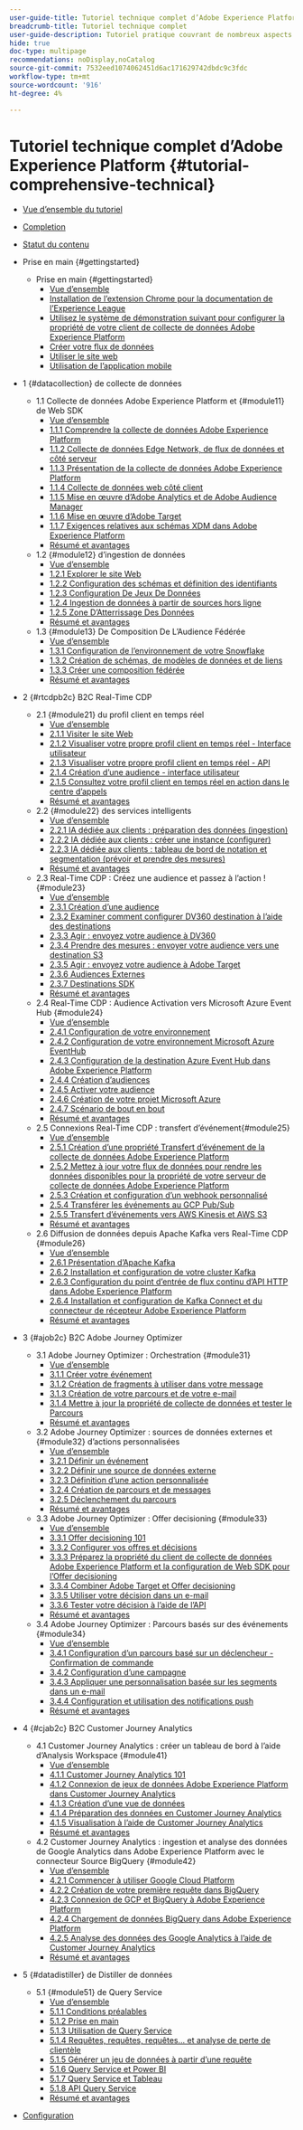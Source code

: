 ```yaml
---
user-guide-title: Tutoriel technique complet d’Adobe Experience Platform
breadcrumb-title: Tutoriel technique complet
user-guide-description: Tutoriel pratique couvrant de nombreux aspects de Adobe Experience Platform, y compris les connexions à des systèmes tiers.
hide: true
doc-type: multipage
recommendations: noDisplay,noCatalog
source-git-commit: 7532eed1074062451d6ac171629742dbdc9c3fdc
workflow-type: tm+mt
source-wordcount: '916'
ht-degree: 4%

---
```



# Tutoriel technique complet d’Adobe Experience Platform {#tutorial-comprehensive-technical}

+ [Vue d’ensemble du tutoriel](/help/tutorial-comprehensive-technical/overview.md)
+ [Completion](/help/tutorial-comprehensive-technical/completion.md)
+ [Statut du contenu](/help/tutorial-comprehensive-technical/status.md)

+ Prise en main {#gettingstarted}
   + Prise en main {#gettingstarted}
      + [Vue d’ensemble](/help/tutorial-comprehensive-technical/modules/gettingstarted/gettingstarted/getting-started.md)
      + [Installation de l’extension Chrome pour la documentation de l’Experience League](/help/tutorial-comprehensive-technical/modules/gettingstarted/gettingstarted/ex1.md)
      + [Utilisez le système de démonstration suivant pour configurer la propriété de votre client de collecte de données Adobe Experience Platform](/help/tutorial-comprehensive-technical/modules/gettingstarted/gettingstarted/ex2.md)
      + [Créer votre flux de données](/help/tutorial-comprehensive-technical/modules/gettingstarted/gettingstarted/ex3.md)
      + [Utiliser le site web](/help/tutorial-comprehensive-technical/modules/gettingstarted/gettingstarted/ex4.md)
      + [Utilisation de l’application mobile](/help/tutorial-comprehensive-technical/modules/gettingstarted/gettingstarted/ex5.md)

+ 1 {#datacollection} de collecte de données
   + 1.1 Collecte de données Adobe Experience Platform et {#module11} de Web SDK
      + [Vue d’ensemble](/help/tutorial-comprehensive-technical/modules/datacollection/module1.1/data-ingestion-launch-web-sdk.md)
      + [1.1.1 Comprendre la collecte de données Adobe Experience Platform](/help/tutorial-comprehensive-technical/modules/datacollection/module1.1/ex1.md)
      + [1.1.2 Collecte de données Edge Network, de flux de données et côté serveur](/help/tutorial-comprehensive-technical/modules/datacollection/module1.1/ex2.md)
      + [1.1.3 Présentation de la collecte de données Adobe Experience Platform](/help/tutorial-comprehensive-technical/modules/datacollection/module1.1/ex3.md)
      + [1.1.4 Collecte de données web côté client](/help/tutorial-comprehensive-technical/modules/datacollection/module1.1/ex4.md)
      + [1.1.5 Mise en œuvre d’Adobe Analytics et de Adobe Audience Manager](/help/tutorial-comprehensive-technical/modules/datacollection/module1.1/ex5.md)
      + [1.1.6 Mise en œuvre d’Adobe Target](/help/tutorial-comprehensive-technical/modules/datacollection/module1.1/ex6.md)
      + [1.1.7 Exigences relatives aux schémas XDM dans Adobe Experience Platform](/help/tutorial-comprehensive-technical/modules/datacollection/module1.1/ex7.md)
      + [Résumé et avantages](/help/tutorial-comprehensive-technical/modules/datacollection/module1.1/summary.md)
   + 1.2 {#module12} d’ingestion de données
      + [Vue d’ensemble](/help/tutorial-comprehensive-technical/modules/datacollection/module1.2/data-ingestion.md)
      + [1.2.1 Explorer le site Web](/help/tutorial-comprehensive-technical/modules/datacollection/module1.2/ex1.md)
      + [1.2.2 Configuration des schémas et définition des identifiants](/help/tutorial-comprehensive-technical/modules/datacollection/module1.2/ex2.md)
      + [1.2.3 Configuration De Jeux De Données](/help/tutorial-comprehensive-technical/modules/datacollection/module1.2/ex3.md)
      + [1.2.4 Ingestion de données à partir de sources hors ligne](/help/tutorial-comprehensive-technical/modules/datacollection/module1.2/ex4.md)
      + [1.2.5 Zone D’Atterrissage Des Données](/help/tutorial-comprehensive-technical/modules/datacollection/module1.2/ex5.md)
      + [Résumé et avantages](/help/tutorial-comprehensive-technical/modules/datacollection/module1.2/summary.md)
   + 1.3 {#module13} De Composition De L’Audience Fédérée
      + [Vue d’ensemble](/help/tutorial-comprehensive-technical/modules/datacollection/module1.3/fac.md)
      + [1.3.1 Configuration de l’environnement de votre Snowflake](/help/tutorial-comprehensive-technical/modules/datacollection/module1.3/ex1.md)
      + [1.3.2 Création de schémas, de modèles de données et de liens](/help/tutorial-comprehensive-technical/modules/datacollection/module1.3/ex2.md)
      + [1.3.3 Créer une composition fédérée](/help/tutorial-comprehensive-technical/modules/datacollection/module1.3/ex3.md)
      + [Résumé et avantages](/help/tutorial-comprehensive-technical/modules/datacollection/module1.3/summary.md)

+ 2 {#rtcdpb2c} B2C Real-Time CDP
   + 2.1 {#module21} du profil client en temps réel
      + [Vue d’ensemble](/help/tutorial-comprehensive-technical/modules/rtcdp-b2c/module2.1/real-time-customer-profile.md)
      + [2.1.1 Visiter le site Web](/help/tutorial-comprehensive-technical/modules/rtcdp-b2c/module2.1/ex1.md)
      + [2.1.2 Visualiser votre propre profil client en temps réel - Interface utilisateur](/help/tutorial-comprehensive-technical/modules/rtcdp-b2c/module2.1/ex2.md)
      + [2.1.3 Visualiser votre propre profil client en temps réel - API](/help/tutorial-comprehensive-technical/modules/rtcdp-b2c/module2.1/ex3.md)
      + [2.1.4 Création d’une audience - interface utilisateur](/help/tutorial-comprehensive-technical/modules/rtcdp-b2c/module2.1/ex4.md)
      + [2.1.5 Consultez votre profil client en temps réel en action dans le centre d’appels](/help/tutorial-comprehensive-technical/modules/rtcdp-b2c/module2.1/ex5.md)
      + [Résumé et avantages](/help/tutorial-comprehensive-technical/modules/rtcdp-b2c/module2.1/summary.md)
   + 2.2 {#module22} des services intelligents
      + [Vue d’ensemble](/help/tutorial-comprehensive-technical/modules/rtcdp-b2c/module2.2/intelligent-services.md)
      + [2.2.1 IA dédiée aux clients : préparation des données (ingestion)](/help/tutorial-comprehensive-technical/modules/rtcdp-b2c/module2.2/ex1.md)
      + [2.2.2 IA dédiée aux clients : créer une instance (configurer)](/help/tutorial-comprehensive-technical/modules/rtcdp-b2c/module2.2/ex2.md)
      + [2.2.3 IA dédiée aux clients : tableau de bord de notation et segmentation (prévoir et prendre des mesures)](/help/tutorial-comprehensive-technical/modules/rtcdp-b2c/module2.2/ex3.md)
      + [Résumé et avantages](/help/tutorial-comprehensive-technical/modules/rtcdp-b2c/module2.2/summary.md)
   + 2.3 Real-Time CDP : Créez une audience et passez à l’action ! {#module23}
      + [Vue d’ensemble](/help/tutorial-comprehensive-technical/modules/rtcdp-b2c/module2.3/real-time-cdp-build-a-segment-take-action.md)
      + [2.3.1 Création d’une audience](/help/tutorial-comprehensive-technical/modules/rtcdp-b2c/module2.3/ex1.md)
      + [2.3.2 Examiner comment configurer DV360 destination à l’aide des destinations](/help/tutorial-comprehensive-technical/modules/rtcdp-b2c/module2.3/ex2.md)
      + [2.3.3 Agir : envoyez votre audience à DV360](/help/tutorial-comprehensive-technical/modules/rtcdp-b2c/module2.3/ex3.md)
      + [2.3.4 Prendre des mesures : envoyer votre audience vers une destination S3](/help/tutorial-comprehensive-technical/modules/rtcdp-b2c/module2.3/ex4.md)
      + [2.3.5 Agir : envoyez votre audience à Adobe Target](/help/tutorial-comprehensive-technical/modules/rtcdp-b2c/module2.3/ex5.md)
      + [2.3.6 Audiences Externes](/help/tutorial-comprehensive-technical/modules/rtcdp-b2c/module2.3/ex6.md)
      + [2.3.7 Destinations SDK](/help/tutorial-comprehensive-technical/modules/rtcdp-b2c/module2.3/ex7.md)
      + [Résumé et avantages](/help/tutorial-comprehensive-technical/modules/rtcdp-b2c/module2.3/summary.md)
   + 2.4 Real-Time CDP : Audience Activation vers Microsoft Azure Event Hub {#module24}
      + [Vue d’ensemble](/help/tutorial-comprehensive-technical/modules/rtcdp-b2c/module2.4/segment-activation-microsoft-azure-eventhub.md)
      + [2.4.1 Configuration de votre environnement](/help/tutorial-comprehensive-technical/modules/rtcdp-b2c/module2.4/ex1.md)
      + [2.4.2 Configuration de votre environnement Microsoft Azure EventHub](/help/tutorial-comprehensive-technical/modules/rtcdp-b2c/module2.4/ex2.md)
      + [2.4.3 Configuration de la destination Azure Event Hub dans Adobe Experience Platform](/help/tutorial-comprehensive-technical/modules/rtcdp-b2c/module2.4/ex3.md)
      + [2.4.4 Création d’audiences](/help/tutorial-comprehensive-technical/modules/rtcdp-b2c/module2.4/ex4.md)
      + [2.4.5 Activer votre audience](/help/tutorial-comprehensive-technical/modules/rtcdp-b2c/module2.4/ex5.md)
      + [2.4.6 Création de votre projet Microsoft Azure](/help/tutorial-comprehensive-technical/modules/rtcdp-b2c/module2.4/ex6.md)
      + [2.4.7 Scénario de bout en bout](/help/tutorial-comprehensive-technical/modules/rtcdp-b2c/module2.4/ex7.md)
      + [Résumé et avantages](/help/tutorial-comprehensive-technical/modules/rtcdp-b2c/module2.4/summary.md)
   + 2.5 Connexions Real-Time CDP : transfert d’événement{#module25}
      + [Vue d’ensemble](/help/tutorial-comprehensive-technical/modules/rtcdp-b2c/module2.5/aep-data-collection-ssf.md)
      + [2.5.1 Création d’une propriété Transfert d’événement de la collecte de données Adobe Experience Platform](/help/tutorial-comprehensive-technical/modules/rtcdp-b2c/module2.5/ex1.md)
      + [2.5.2 Mettez à jour votre flux de données pour rendre les données disponibles pour la propriété de votre serveur de collecte de données Adobe Experience Platform](/help/tutorial-comprehensive-technical/modules/rtcdp-b2c/module2.5/ex2.md)
      + [2.5.3 Création et configuration d’un webhook personnalisé](/help/tutorial-comprehensive-technical/modules/rtcdp-b2c/module2.5/ex3.md)
      + [2.5.4 Transférer les événements au GCP Pub/Sub](/help/tutorial-comprehensive-technical/modules/rtcdp-b2c/module2.5/ex4.md)
      + [2.5.5 Transfert d’événements vers AWS Kinesis et AWS S3](/help/tutorial-comprehensive-technical/modules/rtcdp-b2c/module2.5/ex5.md)
      + [Résumé et avantages](/help/tutorial-comprehensive-technical/modules/rtcdp-b2c/module2.5/summary.md)
   + 2.6 Diffusion de données depuis Apache Kafka vers Real-Time CDP {#module26}
      + [Vue d’ensemble](/help/tutorial-comprehensive-technical/modules/rtcdp-b2c/module2.6/aep-apache-kafka.md)
      + [2.6.1 Présentation d’Apache Kafka](/help/tutorial-comprehensive-technical/modules/rtcdp-b2c/module2.6/ex1.md)
      + [2.6.2 Installation et configuration de votre cluster Kafka](/help/tutorial-comprehensive-technical/modules/rtcdp-b2c/module2.6/ex2.md)
      + [2.6.3 Configuration du point d’entrée de flux continu d’API HTTP dans Adobe Experience Platform](/help/tutorial-comprehensive-technical/modules/rtcdp-b2c/module2.6/ex3.md)
      + [2.6.4 Installation et configuration de Kafka Connect et du connecteur de récepteur Adobe Experience Platform](/help/tutorial-comprehensive-technical/modules/rtcdp-b2c/module2.6/ex4.md)
      + [Résumé et avantages](/help/tutorial-comprehensive-technical/modules/rtcdp-b2c/module2.6/summary.md)

+ 3 {#ajob2c} B2C Adobe Journey Optimizer
   + 3.1 Adobe Journey Optimizer : Orchestration {#module31}
      + [Vue d’ensemble](/help/tutorial-comprehensive-technical/modules/ajo-b2c/module3.1/journey-orchestration-create-account.md)
      + [3.1.1 Créer votre événement](/help/tutorial-comprehensive-technical/modules/ajo-b2c/module3.1/ex1.md)
      + [3.1.2 Création de fragments à utiliser dans votre message](/help/tutorial-comprehensive-technical/modules/ajo-b2c/module3.1/ex2.md)
      + [3.1.3 Création de votre parcours et de votre e-mail](/help/tutorial-comprehensive-technical/modules/ajo-b2c/module3.1/ex3.md)
      + [3.1.4 Mettre à jour la propriété de collecte de données et tester le Parcours](/help/tutorial-comprehensive-technical/modules/ajo-b2c/module3.1/ex4.md)
      + [Résumé et avantages](/help/tutorial-comprehensive-technical/modules/ajo-b2c/module3.1/summary.md)
   + 3.2 Adobe Journey Optimizer : sources de données externes et {#module32} d’actions personnalisées
      + [Vue d’ensemble](/help/tutorial-comprehensive-technical/modules/ajo-b2c/module3.2/journey-orchestration-external-weather-api-sms.md)
      + [3.2.1 Définir un événement](/help/tutorial-comprehensive-technical/modules/ajo-b2c/module3.2/ex1.md)
      + [3.2.2 Définir une source de données externe](/help/tutorial-comprehensive-technical/modules/ajo-b2c/module3.2/ex2.md)
      + [3.2.3 Définition d’une action personnalisée](/help/tutorial-comprehensive-technical/modules/ajo-b2c/module3.2/ex3.md)
      + [3.2.4 Création de parcours et de messages](/help/tutorial-comprehensive-technical/modules/ajo-b2c/module3.2/ex4.md)
      + [3.2.5 Déclenchement du parcours](/help/tutorial-comprehensive-technical/modules/ajo-b2c/module3.2/ex5.md)
      + [Résumé et avantages](/help/tutorial-comprehensive-technical/modules/ajo-b2c/module3.2/summary.md)
   + 3.3 Adobe Journey Optimizer : Offer decisioning {#module33}
      + [Vue d’ensemble](/help/tutorial-comprehensive-technical/modules/ajo-b2c/module3.3/offer-decisioning.md)
      + [3.3.1 Offer decisioning 101](/help/tutorial-comprehensive-technical/modules/ajo-b2c/module3.3/ex1.md)
      + [3.3.2 Configurer vos offres et décisions](/help/tutorial-comprehensive-technical/modules/ajo-b2c/module3.3/ex2.md)
      + [3.3.3 Préparez la propriété du client de collecte de données Adobe Experience Platform et la configuration de Web SDK pour l’Offer decisioning](/help/tutorial-comprehensive-technical/modules/ajo-b2c/module3.3/ex3.md)
      + [3.3.4 Combiner Adobe Target et Offer decisioning](/help/tutorial-comprehensive-technical/modules/ajo-b2c/module3.3/ex4.md)
      + [3.3.5 Utiliser votre décision dans un e-mail](/help/tutorial-comprehensive-technical/modules/ajo-b2c/module3.3/ex5.md)
      + [3.3.6 Tester votre décision à l’aide de l’API](/help/tutorial-comprehensive-technical/modules/ajo-b2c/module3.3/ex6.md)
      + [Résumé et avantages](/help/tutorial-comprehensive-technical/modules/ajo-b2c/module3.3/summary.md)
   + 3.4 Adobe Journey Optimizer : Parcours basés sur des événements {#module34}
      + [Vue d’ensemble](/help/tutorial-comprehensive-technical/modules/ajo-b2c/module3.4/journeyoptimizer.md)
      + [3.4.1 Configuration d’un parcours basé sur un déclencheur - Confirmation de commande](/help/tutorial-comprehensive-technical/modules/ajo-b2c/module3.4/ex1.md)
      + [3.4.2 Configuration d’une campagne](/help/tutorial-comprehensive-technical/modules/ajo-b2c/module3.4/ex2.md)
      + [3.4.3 Appliquer une personnalisation basée sur les segments dans un e-mail](/help/tutorial-comprehensive-technical/modules/ajo-b2c/module3.4/ex3.md)
      + [3.4.4 Configuration et utilisation des notifications push](/help/tutorial-comprehensive-technical/modules/ajo-b2c/module3.4/ex4.md)
      + [Résumé et avantages](/help/tutorial-comprehensive-technical/modules/ajo-b2c/module3.4/summary.md)

+ 4 {#cjab2c} B2C Customer Journey Analytics
   + 4.1 Customer Journey Analytics : créer un tableau de bord à l’aide d’Analysis Workspace {#module41}
      + [Vue d’ensemble](/help/tutorial-comprehensive-technical/modules/cja-b2c/module4.1/customer-journey-analytics-build-a-dashboard.md)
      + [4.1.1 Customer Journey Analytics 101](/help/tutorial-comprehensive-technical/modules/cja-b2c/module4.1/ex1.md)
      + [4.1.2 Connexion de jeux de données Adobe Experience Platform dans Customer Journey Analytics](/help/tutorial-comprehensive-technical/modules/cja-b2c/module4.1/ex2.md)
      + [4.1.3 Création d’une vue de données](/help/tutorial-comprehensive-technical/modules/cja-b2c/module4.1/ex3.md)
      + [4.1.4 Préparation des données en Customer Journey Analytics](/help/tutorial-comprehensive-technical/modules/cja-b2c/module4.1/ex4.md)
      + [4.1.5 Visualisation à l’aide de Customer Journey Analytics](/help/tutorial-comprehensive-technical/modules/cja-b2c/module4.1/ex5.md)
      + [Résumé et avantages](/help/tutorial-comprehensive-technical/modules/cja-b2c/module4.1/summary.md)
   + 4.2 Customer Journey Analytics : ingestion et analyse des données de Google Analytics dans Adobe Experience Platform avec le connecteur Source BigQuery {#module42}
      + [Vue d’ensemble](/help/tutorial-comprehensive-technical/modules/cja-b2c/module4.2/customer-journey-analytics-bigquery-gcp.md)
      + [4.2.1 Commencer à utiliser Google Cloud Platform](/help/tutorial-comprehensive-technical/modules/cja-b2c/module4.2/ex1.md)
      + [4.2.2 Création de votre première requête dans BigQuery](/help/tutorial-comprehensive-technical/modules/cja-b2c/module4.2/ex2.md)
      + [4.2.3 Connexion de GCP et BigQuery à Adobe Experience Platform](/help/tutorial-comprehensive-technical/modules/cja-b2c/module4.2/ex3.md)
      + [4.2.4 Chargement de données BigQuery dans Adobe Experience Platform](/help/tutorial-comprehensive-technical/modules/cja-b2c/module4.2/ex4.md)
      + [4.2.5 Analyse des données des Google Analytics à l’aide de Customer Journey Analytics](/help/tutorial-comprehensive-technical/modules/cja-b2c/module4.2/ex5.md)
      + [Résumé et avantages](/help/tutorial-comprehensive-technical/modules/cja-b2c/module4.2/summary.md)

+ 5 {#datadistiller} de Distiller de données
   + 5.1 {#module51} de Query Service
      + [Vue d’ensemble](/help/tutorial-comprehensive-technical/modules/datadistiller/module5.1/query-service.md)
      + [5.1.1 Conditions préalables](/help/tutorial-comprehensive-technical/modules/datadistiller/module5.1/ex1.md)
      + [5.1.2 Prise en main](/help/tutorial-comprehensive-technical/modules/datadistiller/module5.1/ex2.md)
      + [5.1.3 Utilisation de Query Service](/help/tutorial-comprehensive-technical/modules/datadistiller/module5.1/ex3.md)
      + [5.1.4 Requêtes, requêtes, requêtes... et analyse de perte de clientèle](/help/tutorial-comprehensive-technical/modules/datadistiller/module5.1/ex4.md)
      + [5.1.5 Générer un jeu de données à partir d’une requête](/help/tutorial-comprehensive-technical/modules/datadistiller/module5.1/ex5.md)
      + [5.1.6 Query Service et Power BI](/help/tutorial-comprehensive-technical/modules/datadistiller/module5.1/ex6.md)
      + [5.1.7 Query Service et Tableau](/help/tutorial-comprehensive-technical/modules/datadistiller/module5.1/ex7.md)
      + [5.1.8 API Query Service](/help/tutorial-comprehensive-technical/modules/datadistiller/module5.1/ex8.md)
      + [Résumé et avantages](/help/tutorial-comprehensive-technical/modules/datadistiller/module5.1/summary.md)

+ [Configuration](/help/tutorial-comprehensive-technical/setup.md)


